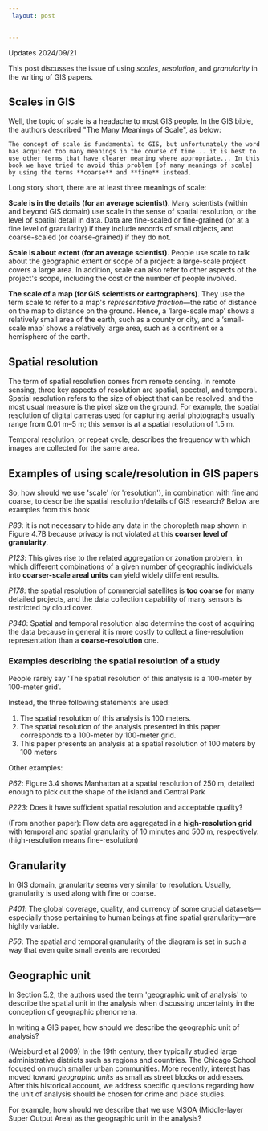 ```yaml
---
 layout: post


---
```


Updates 2024/09/21

This post discusses the issue of using *scales*, *resolution*, and *granularity* in the writing of GIS papers.

## Scales in GIS

Well, the topic of scale is a headache to most GIS people. In the GIS bible, the authors described "The Many Meanings of Scale", as below:

```
The concept of scale is fundamental to GIS, but unfortunately the word has acquired too many meanings in the course of time... it is best to use other terms that have clearer meaning where appropriate... In this book we have tried to avoid this problem [of many meanings of scale] by using the terms **coarse** and **fine** instead.
```

Long story short, there are at least three meanings of scale:

**Scale is in the details (for an average scientist)**. Many scientists (within and beyond GIS domain) use scale in the sense of spatial resolution, or the level of spatial detail in data. Data are fine-scaled or fine-grained (or at a fine level of granularity) if they include records of small objects, and coarse-scaled (or coarse-grained) if they do not.

**Scale is about extent (for an average scientist)**. People use scale to talk about the geographic extent or scope of a project: a large-scale project covers a large area. In addition, scale can also refer to other aspects of the project's scope, including the cost or the number of people involved.

**The scale of a map (for GIS scientists or cartographers)**. They use the term scale to refer to a map's *representative fraction*—the ratio of distance on the map to distance on the ground. Hence, a ‘large-scale map’ shows a relatively small area of the earth, such as a county or city, and a ‘small-scale map’ shows a relatively large area, such as a continent or a hemisphere of the earth.

## Spatial resolution

The term of spatial resolution comes from remote sensing. In remote sensing, three key aspects of resolution are spatial, spectral, and temporal. Spatial resolution refers to the size of object that can be resolved, and the most usual measure is the pixel size on the ground. For example, the spatial resolution of digital cameras used for capturing aerial photographs usually range from 0.01 m–5 m; this sensor is at a spatial resolution of 1.5 m.

Temporal resolution, or repeat cycle, describes the frequency with which images are collected for the same area.

## Examples of using scale/resolution in GIS papers

So, how should we use 'scale' (or 'resolution'), in combination with fine and coarse, to describe the spatial resolution/details of GIS research? Below are examples from this book

*P83*: it is not necessary to hide any data in the choropleth map shown in Figure 4.7B because privacy is not violated at this **coarser level of granularity**. 

*P123*: This gives rise to the related aggregation or zonation problem, in which different combinations of a given number of geographic individuals into **coarser-scale areal units** can yield widely different results.

*P178*: the spatial resolution of commercial satellites is **too coarse** for many detailed projects, and the data collection capability of many sensors is restricted by cloud cover.

*P340*: Spatial and temporal resolution also determine the cost of acquiring the data because in general it is more costly to collect a fine-resolution representation than a **coarse-resolution** one.

### Examples describing the spatial resolution of a study

People rarely say 'The spatial resolution of this analysis is a 100-meter by 100-meter grid'. 

Instead, the three following statements are used:

1. The spatial resolution of this analysis is 100 meters.
2. The spatial resolution of the analysis presented in this paper corresponds to a 100-meter by 100-meter grid.
3. This paper presents an analysis at a spatial resolution of 100 meters by 100 meters

Other examples:

*P62*: Figure 3.4 shows Manhattan at a spatial resolution of 250 m, detailed enough to pick out the shape of the island and Central Park

*P223*: Does it have sufficient spatial resolution and acceptable quality? 

(From another paper): Flow data are aggregated in a **high-resolution grid** with temporal and spatial granularity of 10 minutes and 500 m, respectively. (high-resolution means fine-resolution)

## Granularity

In GIS domain, granularity seems very similar to resolution. Usually, granularity is used along with fine or coarse.

*P401*: The global coverage, quality, and currency of some crucial datasets—especially those pertaining to human beings at fine spatial granularity—are highly variable.

*P56*: The spatial and temporal granularity of the diagram is set in such a way that even quite small events are recorded

## Geographic unit

In Section 5.2, the authors used the term 'geographic unit of analysis' to describe the spatial unit in the analysis when discussing uncertainty in the conception of geographic phenomena.

In writing a GIS paper, how should we describe the geographic unit of analysis?

(Weisburd et al 2009) In the 19th century, they typically studied large administrative districts such as regions and countries. The Chicago School focused on much smaller urban communities. More recently, interest has moved toward *geographic units* as small as street blocks or addresses. After this historical account, we address specific questions regarding how the unit of analysis should be chosen for crime and place studies.

For example, how should we describe that we use MSOA (Middle-layer Super Output Area) as the geographic unit in the analysis?
